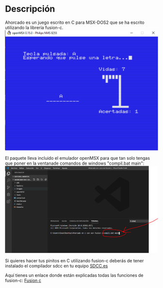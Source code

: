 
# Descripción

Ahorcado es un juego escrito en C para MSX-DOS2 que se ha escrito utilizando la librería fusion-c.
![Imagen programa 1](/img/2.PNG)


El paquete lleva incluido el emulador openMSX para que tan solo tengas que poner en la ventanade comandos de windows "compil.bat main":
![Imagen programa 1](/img/1.PNG)

Si quieres hacer tus pinitos en C utilizando fusion-c deberás de tener instalado el compilador sdcc en tu equipo [SDCC.es](http://sdcc.sourceforge.net/index.php#Download)

Aquí tienes un enlace donde están explicadas todas las funciones de fusion-c: [Fusion c](https://github.com/ericb59/Fusion-C-v1.2/blob/master/FUSION-C-Quick%20A4%201.2.pdf)